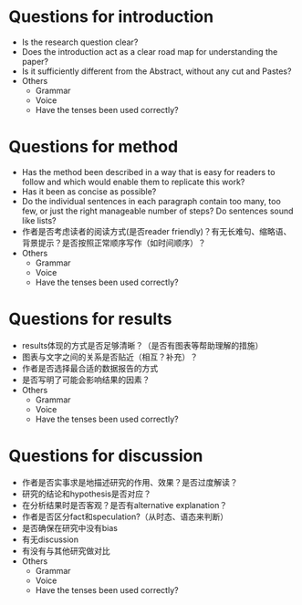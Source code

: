 # Questions for introduction

+ Is the research question clear?
+ Does the introduction act as a clear road map for understanding the paper?
+ Is it sufficiently different from the Abstract, without any cut and Pastes?
+ Others
  + Grammar
  + Voice
  + Have the tenses been used correctly?

# Questions for method

+ Has the method been described in a way that is easy for readers to follow and which would enable them to replicate this work?
+ Has it been as concise as possible?
+ Do the individual sentences in each paragraph contain too many, too few, or just the right manageable number of steps? Do sentences sound like lists?
+ 作者是否考虑读者的阅读方式(是否reader friendly)？有无长难句、缩略语、背景提示？是否按照正常顺序写作（如时间顺序）？
+ Others
  + Grammar
  + Voice
  + Have the tenses been used correctly?

#  Questions for results

+ results体现的方式是否足够清晰？（是否有图表等帮助理解的措施）
+ 图表与文字之间的关系是否贴近（相互？补充）？
+ 作者是否选择最合适的数据报告的方式
+ 是否写明了可能会影响结果的因素？
+ Others
  + Grammar
  + Voice
  + Have the tenses been used correctly?

# Questions for discussion

+ 作者是否实事求是地描述研究的作用、效果？是否过度解读？
+ 研究的结论和hypothesis是否对应？
+ 在分析结果时是否客观？是否有alternative explanation？
+ 作者是否区分fact和speculation?（从时态、语态来判断）
+ 是否确保在研究中没有bias
+ 有无discussion
+ 有没有与其他研究做对比
+ Others
  + Grammar
  + Voice
  + Have the tenses been used correctly?